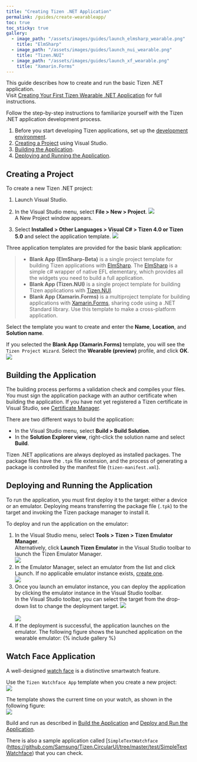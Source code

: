 ```yaml
---
title: "Creating Tizen .NET Application"
permalink: /guides/create-wearableapp/
toc: true
toc_sticky: true
gallery:
  - image_path: "/assets/images/guides/launch_elmsharp_wearable.png"
    title: "ElmSharp"
  - image_path: "/assets/images/guides/launch_nui_wearable.png"
    title: "Tizen.NUI"
  - image_path: "/assets/images/guides/launch_xf_wearable.png"
    title: "Xamarin.Forms"
---
```


This guide describes how to create and run the basic Tizen .NET application.<br/>
Visit [Creating Your First Tizen Wearable .NET Application](https://developer.tizen.org/development/training/.net-application/getting-started/creating-your-first-tizen-wearable-.net-application) for full instructions.<br/>

Follow the step-by-step instructions to familiarize yourself with the Tizen .NET application development process.

1. Before you start developing Tizen applications, set up the [development environment]({{site.url}}{{site.baseurl}}/guides/environment).
2. [Creating a Project]({{site.url}}{{site.baseurl}}/guides/create-wearableapp#creating-a-project) using Visual Studio.
3. [Building the Application]({{site.url}}{{site.baseurl}}/guides/create-wearableapp#building-the-application).
4. [Deploying and Running the Application]({{site.url}}{{site.baseurl}}/guides/create-wearableapp#deploying-and-running-the-application).


## Creating a Project
To create a new Tizen .NET project:
1. Launch Visual Studio.
2. In the Visual Studio menu, select **File > New > Project**.
![]({{site.url}}{{site.baseurl}}/assets/images/guides/creating_project.png)
<br/>A New Project window appears.

3. Select **Installed > Other Languages > Visual C# > Tizen 4.0 or Tizen 5.0** and select the application template.
![]({{site.url}}{{site.baseurl}}/assets/images/guides/new_project.png)

Three application templates are provided for the basic blank application:
  > - **Blank App (ElmSharp-Beta)** is a single project template for building Tizen applications with [ElmSharp](https://samsung.github.io/TizenFX/API4/api/ElmSharp.html). The [ElmSharp](https://samsung.github.io/TizenFX/API4/api/ElmSharp.html) is a simple c# wrapper of native EFL elementary, which provides all the widgets you need to build a full application.<br/>
  > - **Blank App (Tizen.NUI)** is a single project template for building Tizen applications with [Tizen.NUI](https://samsung.github.io/TizenFX/API4/api/Tizen.NUI.html).<br/>
  > - **Blank App (Xamarin.Forms)** is a multiproject template for building applications with [Xamarin.Forms]({{site.url}}{{site.baseurl}}/guides/about#xamarin-forms), sharing code using a .NET Standard library. Use this template to make a cross-platform application.<br/>

Select the template you want to create and enter the **Name**, **Location**, and **Solution name**.

If you selected the **Blank App (Xamarin.Forms)** template, you will see the `Tizen Project Wizard`. Select the **Wearable (preview)** profile, and click **OK**.
![]({{site.url}}{{site.baseurl}}/assets/images/guides/project_wizard_wearable.png)

## Building the Application
The building process performs a validation check and compiles your files. You must sign the application package with an author certificate when building the application. If you have not yet registered a Tizen certificate in Visual Studio, see [Certificate Manager](https://developer.tizen.org/development/visual-studio-tools-tizen/tools/certificate-manager).

There are two different ways to build the application:

  - In the Visual Studio menu, select **Build > Build Solution**.
  - In the **Solution Explorer view**, right-click the solution name and select **Build**.

Tizen .NET applications are always deployed as installed packages. The package files have the `.tpk` file extension, and the process of generating a package is controlled by the manifest file (`tizen-manifest.xml`).

## Deploying and Running the Application

To run the application, you must first deploy it to the target: either a device or an emulator. Deploying means transferring the package file (`.tpk`) to the target and invoking the Tizen package manager to install it.

To deploy and run the application on the emulator:

  1. In the Visual Studio menu, select **Tools > Tizen > Tizen Emulator Manager**. <br/>
  Alternatively, click **Launch Tizen Emulator** in the Visual Studio toolbar to launch the Tizen Emulator Manager.<br/>
  ![]({{site.url}}{{site.baseurl}}/assets/images/guides/launch_emul.png)
  2. In the Emulator Manager, select an emulator from the list and click Launch.
  If no applicable emulator instance exists, [create one](https://developer.tizen.org/development/visual-studio-tools-tizen/tools/emulator-manager#create).<br/>
  ![]({{site.url}}{{site.baseurl}}/assets/images/guides/emul_manager_wearable.png)
  3. Once you launch an emulator instance, you can deploy the application by clicking the emulator instance in the Visual Studio toolbar.<br/>
  In the Visual Studio toolbar, you can select the target from the drop-down list to change the deployment target.
  ![]({{site.url}}{{site.baseurl}}/assets/images/guides/deploy_wearable.png)<br/><br/>
  ![]({{site.url}}{{site.baseurl}}/assets/images/guides/deploy_changetarget_wearable.png)
  4. If the deployment is successful, the application launches on the emulator. The following figure shows the launched application on the wearable emulator:
  {% include gallery %}


## Watch Face Application
A well-designed [watch face](https://developer.samsung.com/galaxy-watch/design/watch-face) is a distinctive smartwatch feature.<br/>

Use the `Tizen Watchface App` template when you create a new project:<br/>
![]({{site.url}}{{site.baseurl}}/assets/images/guides/new_project_watchface.png)

The template shows the current time on your watch, as shown in the following figure: <br/>
![]({{site.url}}{{site.baseurl}}/assets/images/guides/launch_watchface.png)

Build and run as described in [Build the Application]({{site.url}}{{site.baseurl}}/guides/create-wearableapp#building-the-application) and [Deploy and Run the Application]({{site.url}}{{site.baseurl}}/guides/create-wearableapp#deploying-and-running-the-application).<br/>

There is also a sample application called [`SimpleTextWatchface` (https://github.com/Samsung/Tizen.CircularUI/tree/master/test/SimpleTextWatchface) that you can check.
